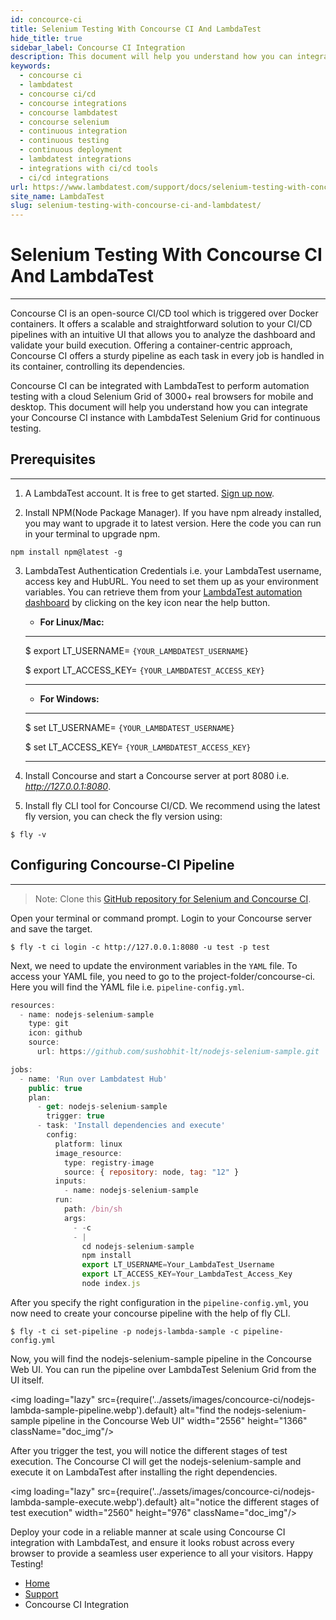 ```yaml
---
id: concource-ci
title: Selenium Testing With Concourse CI And LambdaTest
hide_title: true
sidebar_label: Concourse CI Integration
description: This document will help you understand how you can integrate your Concourse CI instance with cloud Selenium Grid for continuous testing.
keywords:
  - concourse ci
  - lambdatest
  - concourse ci/cd
  - concourse integrations
  - concourse lambdatest
  - concourse selenium
  - continuous integration
  - continuous testing
  - continuous deployment
  - lambdatest integrations
  - integrations with ci/cd tools
  - ci/cd integrations
url: https://www.lambdatest.com/support/docs/selenium-testing-with-concourse-ci-and-lambdatest/
site_name: LambdaTest
slug: selenium-testing-with-concourse-ci-and-lambdatest/
---
```


<script type="application/ld+json"
      dangerouslySetInnerHTML={{ __html: JSON.stringify({
       "@context": "https://schema.org",
        "@type": "BreadcrumbList",
        "itemListElement": [{
          "@type": "ListItem",
          "position": 1,
          "name": "LambdaTest",
          "item": "https://www.lambdatest.com"
        },{
          "@type": "ListItem",
          "position": 2,
          "name": "Support",
          "item": "https://www.lambdatest.com/support/docs/"
        },{
          "@type": "ListItem",
          "position": 3,
          "name": "Concourse CI Integration",
          "item": "https://www.lambdatest.com/support/docs/selenium-testing-with-concourse-ci-and-lambdatest/"
        }]
      })
    }}
></script>

# Selenium Testing With Concourse CI And LambdaTest
* * *
Concourse CI is an open-source CI/CD tool which is triggered over Docker containers. It offers a scalable and straightforward solution to your CI/CD pipelines with an intuitive UI that allows you to analyze the dashboard and validate your build execution. Offering a container-centric approach, Concourse CI offers a sturdy pipeline as each task in every job is handled in its container, controlling its dependencies.

Concourse CI can be integrated with LambdaTest to perform automation testing with a cloud Selenium Grid of 3000+ real browsers for mobile and desktop. This document will help you understand how you can integrate your Concourse CI instance with LambdaTest Selenium Grid for continuous testing.

## Prerequisites
* * *
1. A LambdaTest account. It is free to get started. [Sign up now](https://accounts.lambdatest.com/register).

2. Install NPM(Node Package Manager). If you have npm already installed, you may want to upgrade it to latest version. Here the code you can run in your terminal to upgrade npm.

```
npm install npm@latest -g
```

3. LambdaTest Authentication Credentials i.e. your LambdaTest username, access key and HubURL. You need to set them up as your environment variables. You can retrieve them from your [LambdaTest automation dashboard](https://automation.lambdatest.com/) by clicking on the key icon near the help button.

    * **For Linux/Mac:**

    ---
    $ export LT_USERNAME= `{YOUR_LAMBDATEST_USERNAME}`
    
    $ export LT_ACCESS_KEY= `{YOUR_LAMBDATEST_ACCESS_KEY}`

    ---

    * **For Windows:**

    ---
    $ set LT_USERNAME= `{YOUR_LAMBDATEST_USERNAME}`
    
    $ set LT_ACCESS_KEY= `{YOUR_LAMBDATEST_ACCESS_KEY}`

    ---

4. Install Concourse and start a Concourse server at port 8080 i.e. *http://127.0.0.1:8080*.

5. Install fly CLI tool for Concourse CI/CD. We recommend using the latest fly version, you can check the fly version using:

```
$ fly -v
```

## Configuring Concourse-CI Pipeline
* * *
> Note: Clone this [GitHub repository for Selenium and Concourse CI](https://github.com/LambdaTest/concourse-nodejs-selenium-sample).

Open your terminal or command prompt. Login to your Concourse server and save the target.

```
$ fly -t ci login -c http://127.0.0.1:8080 -u test -p test
```

Next, we need to update the environment variables in the `YAML` file. To access your YAML file, you need to go to the project-folder/concourse-ci. Here you will find the YAML file i.e. `pipeline-config.yml`.

```js
resources:
  - name: nodejs-selenium-sample
    type: git
    icon: github
    source:
      url: https://github.com/sushobhit-lt/nodejs-selenium-sample.git

jobs:
  - name: 'Run over Lambdatest Hub'
    public: true
    plan:
      - get: nodejs-selenium-sample
        trigger: true
      - task: 'Install dependencies and execute'
        config:
          platform: linux
          image_resource:
            type: registry-image
            source: { repository: node, tag: "12" }
          inputs:
            - name: nodejs-selenium-sample
          run:
            path: /bin/sh
            args:
              - -c
              - |
                cd nodejs-selenium-sample
                npm install
                export LT_USERNAME=Your_LambdaTest_Username
                export LT_ACCESS_KEY=Your_LambdaTest_Access_Key
                node index.js
```

After you specify the right configuration in the `pipeline-config.yml`, you now need to create your concourse pipeline with the help of fly CLI.

```
$ fly -t ci set-pipeline -p nodejs-lambda-sample -c pipeline-config.yml
```

Now, you will find the nodejs-selenium-sample pipeline in the Concourse Web UI. You can run the pipeline over LambdaTest Selenium Grid from the UI itself.

<img loading="lazy" src={require('../assets/images/concource-ci/nodejs-lambda-sample-pipeline.webp').default} alt="find the nodejs-selenium-sample pipeline in the Concourse Web UI" width="2556" height="1366" className="doc_img"/>
 
After you trigger the test, you will notice the different stages of test execution. The Concourse CI will get the nodejs-selenium-sample and execute it on LambdaTest after installing the right dependencies.

<img loading="lazy" src={require('../assets/images/concource-ci/nodejs-lambda-sample-execute.webp').default} alt="notice the different stages of test execution" width="2560" height="976" className="doc_img"/>

Deploy your code in a reliable manner at scale using Concourse CI integration with LambdaTest, and ensure it looks robust across every browser to provide a seamless user experience to all your visitors. Happy Testing!

<nav aria-label="breadcrumbs">
  <ul className="breadcrumbs">
    <li className="breadcrumbs__item">
      <a className="breadcrumbs__link" href="https://www.lambdatest.com">
        Home
      </a>
    </li>
    <li className="breadcrumbs__item">
      <a className="breadcrumbs__link" target="_self" href="https://www.lambdatest.com/support/docs/">
        Support
      </a>
    </li>
    <li className="breadcrumbs__item breadcrumbs__item--active">
      <span className="breadcrumbs__link">
        Concourse CI Integration
      </span>
    </li>
  </ul>
</nav>